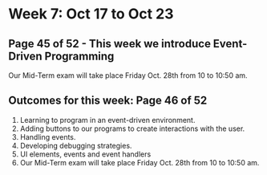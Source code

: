 # Week 7: Oct 17 to Oct 23  
## Page 45 of 52  - This week we introduce Event-Driven Programming

Our Mid-Term exam will take place Friday Oct. 28th from 10 to 10:50 am.

## Outcomes for this week: Page 46 of 52  


1.  Learning to program in an event-driven environment.
2.  Adding buttons to our programs to create interactions with the user.
3.  Handling events.
4.  Developing debugging strategies.
5.  UI elements, events and event handlers
6.  Our Mid-Term exam will take place Friday Oct. 28th from 10 to 10:50 am.


